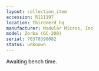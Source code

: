 ```yaml
---
layout: collection_item
accession: R111197
location: thirdnerd_hq
manufacturer: Modular Micros, Inc
model: Zorba (GC-200)
serial: 70378390082
status: unknown
---
```


Awaiting bench time.
